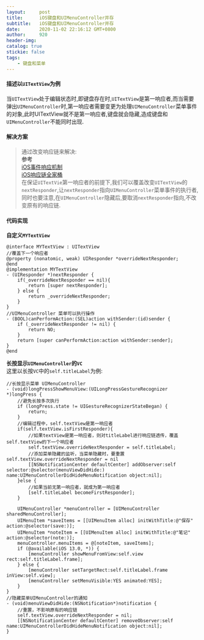 ```yaml
---
layout:     post
title:      iOS键盘和UIMenuController并存
subtitle:  	iOS键盘和UIMenuController并存
date:       2020-11-02 22:16:12 GMT+0800
author:     920
header-img: 
catalog: true
stickie: false
tags:
    - 键盘和菜单
---
```


#### 描述以`UITextView`为例
当`UITextView`处于编辑状态时,即键盘存在时,`UITextView`是第一响应者,而当需要弹出`UIMenuController`时,第一响应者需要变更为处理`UIMenuController`菜单事件的对象,此时UITextView就不是第一响应者,键盘就会隐藏,造成键盘和`UIMenuController`不能同时出现.

#### 解决方案
>通过改变响应链来解决:  
>**参考**  
>[iOS事件响应机制](https://www.jianshu.com/p/2e074db792ba)  
>[iOS响应链全家桶](https://www.jianshu.com/p/c294d1bd963d)  
>在保证`UITextVie`第一响应者的前提下,我们可以覆盖改变`UITextView`的`nextResponder`,让`nextResponder`指向`UIMenuController`菜单事件的执行者,同时也要注意,在`UIMenuController`隐藏后,要取消`nextResponder`指向,不改变原有的响应链.

#### 代码实现

**自定义`MYTextView`**
```
@interface MYTextView : UITextView
//覆盖下一个响应者
@property (nonatomic, weak) UIResponder *overrideNextResponder; 
@end
@implementation MYTextView
- (UIResponder *)nextResponder {
    if(_overrideNextResponder == nil){
        return [super nextResponder];
    } else {
        return _overrideNextResponder;
    }
}
//UIMenuController 菜单可以执行操作
- (BOOL)canPerformAction:(SEL)action withSender:(id)sender {
    if (_overrideNextResponder != nil) {
        return NO;
    }
    return [super canPerformAction:action withSender:sender];
}
@end
```

**长按显示`UIMenuController`的`VC`**  
这里以长按`VC`中的`self.titleLabel`为例:

```
//长按显示菜单 UIMenuController
- (void)longPressShowMenuView:(UILongPressGestureRecognizer *)longPress {
    //避免长按多次执行
    if (longPress.state != UIGestureRecognizerStateBegan) {
        return;
    }
    //编辑过程中，self.textView是第一响应者
    if(self.textView.isFirstResponder){
        //如果textView是第一响应者，则对titleLabel进行响应链透传，覆盖self.textView的下一个响应者
        self.textView.overrideNextResponder = self.titleLabel;
        //添加菜单隐藏的监听，当菜单隐藏时，要重置self.textView.overrideNextResponder = nil
        [[NSNotificationCenter defaultCenter] addObserver:self selector:@selector(menuViewDidHide:) name:UIMenuControllerDidHideMenuNotification object:nil];
    }else {
        //如果当前无第一响应者，就成为第一响应者
        [self.titleLabel becomeFirstResponder];
    }
    
    UIMenuController *menuController = [UIMenuController sharedMenuController];
    UIMenuItem *saveItems = [[UIMenuItem alloc] initWithTitle:@"保存" action:@selector(save:)];
    UIMenuItem *noteItem = [[UIMenuItem alloc] initWithTitle:@"笔记" action:@selector(note:)];
    menuController.menuItems = @[noteItem, saveItems];
    if (@available(iOS 13.0, *)) {
        [menuController showMenuFromView:self.view rect:self.titleLabel.frame];
    } else {
        [menuController setTargetRect:self.titleLabel.frame inView:self.view];
        [menuController setMenuVisible:YES animated:YES];
    }
}
//隐藏菜单UIMenuController的通知
- (void)menuViewDidHide:(NSNotification*)notification {
    //重置，不影响原有的响应链
    self.textView.overrideNextResponder = nil;
    [[NSNotificationCenter defaultCenter] removeObserver:self name:UIMenuControllerDidHideMenuNotification object:nil];
}
```



















